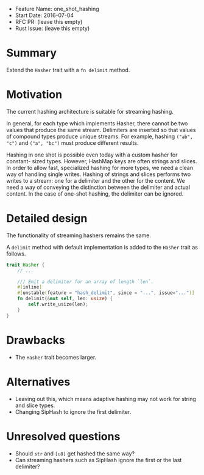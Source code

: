 - Feature Name: one_shot_hashing
- Start Date: 2016-07-04
- RFC PR: (leave this empty)
- Rust Issue: (leave this empty)

# Summary
[summary]: #summary

Extend the `Hasher` trait with a `fn delimit` method.

# Motivation
[motivation]: #motivation

The current hashing architecture is suitable for streaming hashing.

In general, for each type which implements Hasher, there cannot be two values
that produce the same stream. Delimiters are inserted so that values of
compound types produce unique streams. For example, hashing `("ab", "c")` and
`("a", "bc")` must produce different results.

Hashing in one shot is possible even today with a custom hasher for constant-
sized types. However, HashMap keys are often strings and slices. In order to
allow fast, specialized hashing for more types, we need a clean way of
handling single writes. Hashing of strings and slices performs two writes to a
stream: one for a delimiter and the other for the content. We need a way of
conveying the distinction between the delimiter and actual content. In the
case of one-shot hashing, the delimiter can be ignored.

# Detailed design
[design]: #detailed-design

The functionality of streaming hashers remains the same.

A `delimit` method with default implementation is added to the `Hasher` trait as
follows.

```rust
trait Hasher {
    // ...

    /// Emit a delimiter for an array of length `len`.
    #[inline]
    #[unstable(feature = "hash_delimit", since = "...", issue="...")]
    fn delimit(&mut self, len: usize) {
        self.write_usize(len);
    }
}
```

# Drawbacks
[drawbacks]: #drawbacks

* The `Hasher` trait becomes larger.

# Alternatives
[alternatives]: #alternatives

* Leaving out this, which means adaptive hashing may not work for
  string and slice types.
* Changing SipHash to ignore the first delimiter.

# Unresolved questions
[unresolved]: #unresolved-questions

* Should `str` and `[u8]` get hashed the same way?
* Can streaming hashers such as SipHash ignore the first or the last delimiter?
